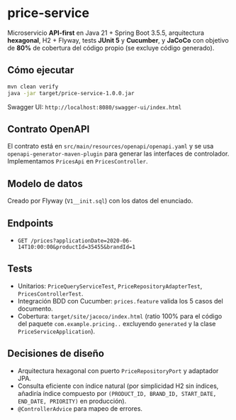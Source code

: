 # price-service

Microservicio **API-first** en Java 21 + Spring Boot 3.5.5, arquitectura **hexagonal**, H2 + Flyway, tests **JUnit 5** y **Cucumber**, y **JaCoCo** con objetivo de **80%** de cobertura del código propio (se excluye código generado).

## Cómo ejecutar
```bash
mvn clean verify
java -jar target/price-service-1.0.0.jar
```

Swagger UI: `http://localhost:8080/swagger-ui/index.html`

## Contrato OpenAPI
El contrato está en `src/main/resources/openapi/openapi.yaml` y se usa `openapi-generator-maven-plugin` para generar las interfaces de controlador. Implementamos `PricesApi` en `PricesController`.

## Modelo de datos
Creado por Flyway (`V1__init.sql`) con los datos del enunciado.

## Endpoints
- `GET /prices?applicationDate=2020-06-14T10:00:00&productId=35455&brandId=1`

## Tests
- Unitarios: `PriceQueryServiceTest`, `PriceRepositoryAdapterTest`, `PricesControllerTest`.
- Integración BDD con Cucumber: `prices.feature` valida los 5 casos del documento.
- Cobertura: `target/site/jacoco/index.html` (ratio 100% para el código del paquete `com.example.pricing..` excluyendo `generated` y la clase `PriceServiceApplication`).

## Decisiones de diseño
- Arquitectura hexagonal con puerto `PriceRepositoryPort` y adaptador JPA.
- Consulta eficiente con índice natural (por simplicidad H2 sin índices, añadiría índice compuesto por `(PRODUCT_ID, BRAND_ID, START_DATE, END_DATE, PRIORITY)` en producción).
- `@ControllerAdvice` para mapeo de errores.
